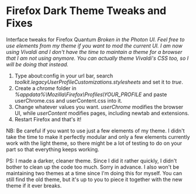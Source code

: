 # Firefox Dark Theme Tweaks and Fixes
Interface tweaks for Firefox Quantum
*Broken in the Photon UI. Feel free to use elements from my theme if you want to mod the current UI. I am now using Vivaldi and I don't have the time to maintain a theme for a browser that I am not using anymore. You can actually theme Vivaldi's CSS too, so I will be doing that instead.*

1. Type about:config in your url bar, search *toolkit.legacyUserProfileCustomizations.stylesheets* and set it to *true*.
2. Create a *chrome* folder in *%appdata%\Mozilla\Firefox\Profiles\YOUR_PROFILE* and paste userChrome.css and userContent.css into it.
3. Change whatever values you want. *userChrome* modifies the browser UI, while *userContent* modifies pages, including newtab and extensions.
4. Restart Firefox and that's it!

NB: Be careful if you want to use just a few elements of my theme. I didn't take the time to make it perfectly modular and only a few elements currently work with the light theme, so there might be a lot of testing to do on your part so that everything keeps working.

PS: I made a darker, cleaner theme. Since I did it rather quickly, I didn't bother to clean up the code too much. Sorry in advance. I also won't be maintaining two themes at a time since I'm doing this for myself. You can still find the old theme, but it's up to you to piece it together with the new theme if it ever breaks.
